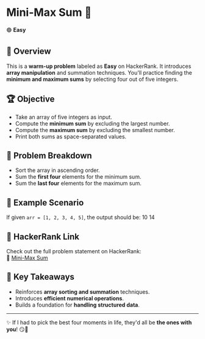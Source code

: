 # Mini-Max Sum 🚀

🟢 **Easy**

## 📌 Overview

This is a **warm-up problem** labeled as **Easy** on HackerRank. It introduces **array manipulation** and summation techniques. You'll practice finding the **minimum and maximum sums** by selecting four out of five integers.

## 🏆 Objective

- Take an array of five integers as input.
- Compute the **minimum sum** by excluding the largest number.
- Compute the **maximum sum** by excluding the smallest number.
- Print both sums as space-separated values.

## 📂 Problem Breakdown

- Sort the array in ascending order.
- Sum the **first four** elements for the minimum sum.
- Sum the **last four** elements for the maximum sum.

## 📌 Example Scenario

If given `arr = [1, 2, 3, 4, 5]`, the output should be: 10 14

## 🔗 HackerRank Link

Check out the full problem statement on HackerRank:  
🔗 [Mini-Max Sum](https://www.hackerrank.com/challenges/mini-max-sum/problem)

## 🎯 Key Takeaways

- Reinforces **array sorting and summation** techniques.
- Introduces **efficient numerical operations**.
- Builds a foundation for **handling structured data**.

---

✨ If I had to pick the best four moments in life, they'd all be **the ones with you**! 😏💖
